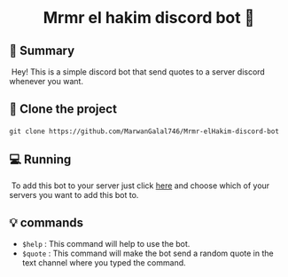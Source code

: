 <div align="center">
  <br>
  <h1>Mrmr el hakim discord bot 🤖</h1>
</div>


## 📙 Summary

​	Hey! This is a simple discord bot that send quotes to a server discord whenever you want.



## :dart: ​Clone the project

​	`git clone https://github.com/MarwanGalal746/Mrmr-elHakim-discord-bot`



## 💻 Running

​	To add this bot to your server just click [here](https://discord.com/api/oauth2/authorize?client_id=837468378771357727&scope=bot) and choose which of your servers you want to add this bot to. 



## :bulb: commands 

 -  `$help` :  This command will help to use the bot.
 -  `$quote` : This command will make the bot send a random quote in the text channel where you typed the command.

